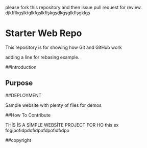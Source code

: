 please fork this repository and then issue pull request for review.
djkfflkgşlktglkfgşlkflşkgşdkgşglkflşgklgş
# Starter Web Repo

This repository is for showing how Git and GitHub work


adding a line for rebasing example.

##Introduction

## Purpose

##DEPLOYMENT

Sample website with plenty of files for demos

##How To Contribute

THİS İS A SİMPLE WEBSİTE PROJECT FOR HO
this ex
fogıpofıdpdofıdpofdpofıdfıdpo

##copyright 